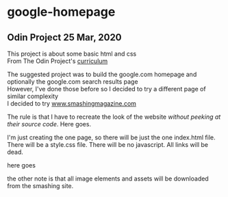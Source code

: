 # google-homepage

## Odin Project 25 Mar, 2020
This project is about some basic html and css  
From The Odin Project's [curriculum](http://www.theodinproject.com/courses/web-development-101/lessons/html-css)

The suggested project was to build the google.com homepage and optionally the google.com search results page  
However, I've done those before so I decided to try a different page of similar complexity  
I decided to try www.smashingmagazine.com

The rule is that I have to recreate the look of the website *without peeking at their source code*. Here goes.

I'm just creating the one page, so there will be just the one index.html file. There will be a style.css file. There will be no javascript. All links will be dead.

here goes

the other note is that all image elements and assets will be downloaded from the smashing site.
